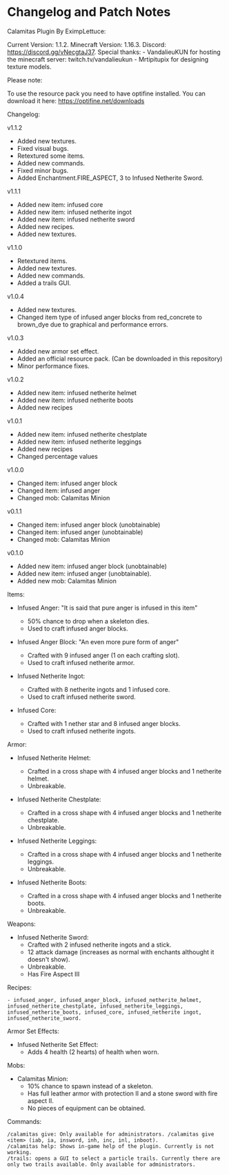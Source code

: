 # Changelog and Patch Notes
Calamitas Plugin By EximpLettuce:

Current Version: 1.1.2.
Minecraft Version: 1.16.3.
Discord: https://discord.gg/vNecgtaJ37.
Special thanks: 
	- VandalieuKUN for hosting the minecraft server: twitch.tv/vandalieukun
	- Mrtipitupix for designing texture models.


Please note:

To use the resource pack you need to have optifine installed. You can download it here: https://optifine.net/downloads


Changelog:

v1.1.2
- Added new textures.
- Fixed visual bugs.
- Retextured some items.
- Added new commands.
- Fixed minor bugs.
- Added Enchantment.FIRE_ASPECT, 3 to Infused Netherite Sword.

v1.1.1
- Added new item: infused core
- Added new item: infused netherite ingot
- Added new item: infused netherite sword
- Added new recipes.
- Added new textures.

v1.1.0
- Retextured items.
- Added new textures.
- Added new commands.
- Added a trails GUI.

v1.0.4
- Added new textures.
- Changed item type of infused anger blocks from red_concrete to brown_dye due to graphical and performance errors.

v1.0.3
- Added new armor set effect.
- Added an official resource pack. (Can be downloaded in this repository)
- Minor performance fixes.

v1.0.2
- Added new item: infused netherite helmet
- Added new item: infused netherite boots
- Added new recipes

v1.0.1
- Added new item: infused netherite chestplate
- Added new item: infused netherite leggings
- Added new recipes
- Changed percentage values

v1.0.0
- Changed item: infused anger block
- Changed item: infused anger
- Changed mob: Calamitas Minion

v0.1.1
- Changed item: infused anger block (unobtainable)
- Changed item:  infused anger (unobtainable)
- Changed mob: Calamitas Minion


v0.1.0
- Added new item: infused anger block (unobtainable)
- Added new item: infused anger (unobtainable).
- Added new mob: Calamitas Minion


Items:

- Infused Anger:
	"It is said that pure anger is infused in this item"
	- 50% chance to drop when a skeleton dies.
	- Used to craft infused anger blocks.

- Infused Anger Block:
	"An even more pure form of anger"
	- Crafted with 9 infused anger (1 on each crafting slot).
	- Used to craft infused netherite armor.
	
- Infused Netherite Ingot:
	- Crafted with 8 netherite ingots and 1 infused core.
	- Used to craft infused netherite sword.

- Infused Core:
	- Crafted with 1 nether star and 8 infused anger blocks.
	- Used to craft infused netherite ingots.

Armor:

- Infused Netherite Helmet:
	- Crafted in a cross shape with 4 infused anger blocks and 1 netherite helmet.
	- Unbreakable.
	
- Infused Netherite Chestplate:
	- Crafted in a cross shape with 4 infused anger blocks and 1 netherite chestplate.
	- Unbreakable.

- Infused Netherite Leggings:
	- Crafted in a cross shape with 4 infused anger blocks and 1 netherite leggings.
	- Unbreakable.

- Infused Netherite Boots:
	- Crafted in a cross shape with 4 infused anger blocks and 1 netherite boots.
	- Unbreakable.
	
Weapons:

- Infused Netherite Sword:
	- Crafted with 2 infused netherite ingots and a stick.
	- 12 attack damage (increases as normal with enchants althought it doesn't show).
	- Unbreakable.
	- Has Fire Aspect III

Recipes:

	- infused_anger, infused_anger_block, infused_netherite_helmet, infused_netherite_chestplate, infused_netherite_leggings, infused_netherite_boots, infused_core, infused_netherite ingot, infused_netherite_sword.

Armor Set Effects:

- Infused Netherite Set Effect:
	- Adds 4 health (2 hearts) of health when worn.

Mobs:

 - Calamitas Minion:
 	- 10% chance to spawn instead of a skeleton.
  	- Has full leather armor with protection II and a stone sword with fire aspect II.
  	- No pieces of equipment can be obtained.
	
Commands:

	/calamitas give: Only available for administrators. /calamitas give <item> (iab, ia, insword, inh, inc, inl, inboot).
	/calamitas help: Shows in-game help of the plugin. Currently is not working.
	/trails: opens a GUI to select a particle trails. Currently there are only two trails available. Only available for administrators.
